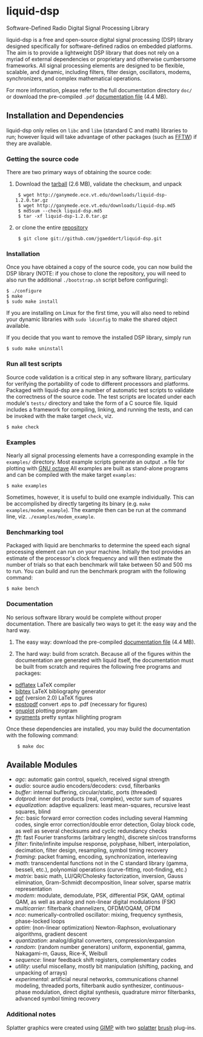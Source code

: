 
liquid-dsp
==========
Software-Defined Radio Digital Signal Processing Library

liquid-dsp is a free and open-source digital signal processing (DSP)
library designed specifically for software-defined radios on embedded
platforms. The aim is to provide a lightweight DSP library that does not
rely on a myriad of external dependencies or proprietary and otherwise
cumbersome frameworks. All signal processing elements are designed to be
flexible, scalable, and dynamic, including filters, filter design,
oscillators, modems, synchronizers, and complex mathematical operations.

For more information, please refer to the full documentation directory
`doc/` or download the pre-compiled `.pdf`
[documentation file](http://ganymede.ece.vt.edu/downloads/liquid.pdf) (4.4 MB).

Installation and Dependencies
-----------------------------

liquid-dsp only relies on `libc` and `libm` (standard C and math)
libraries to run; however liquid will take advantage of other packages
(such as [FFTW](http://www.fftw.org)) if they are available.

### Getting the source code ###

There are two primary ways of obtaining the source code:

1. Download the [tarball](http://ganymede.ece.vt.edu/downloads/liquid-dsp-1.2.0.tar.gz) (2.6 MB),
   validate the checksum, and unpack 

        $ wget http://ganymede.ece.vt.edu/downloads/liquid-dsp-1.2.0.tar.gz
        $ wget http://ganymede.ece.vt.edu/downloads/liquid-dsp.md5
        $ md5sum --check liquid-dsp.md5
        $ tar -xf liquid-dsp-1.2.0.tar.gz

2. or clone the entire [repository](http://github.com/jgaeddert/liquid-dsp)
        
        $ git clone git://github.com/jgaeddert/liquid-dsp.git

### Installation ###

Once you have obtained a copy of the source code, you can now build the
DSP library (NOTE: if you chose to clone the repository, you will need
to also run the additional `./bootstrap.sh` script before configuring):

    $ ./configure
    $ make
    $ sudo make install

If you are installing on Linux for the first time, you will also need
to rebind your dynamic libraries with `sudo ldconfig` to make the
shared object available.

If you decide that you want to remove the installed DSP library, simply
run

    $ sudo make uninstall

### Run all test scripts ###

Source code validation is a critical step in any software library,
particulary for verifying the portability of code to different
processors and platforms. Packaged with liquid-dsp are a number of
automatic test scripts to validate the correctness of the source code.
The test scripts are located under each module's `tests/` directory and
take the form of a C source file. liquid includes a framework for
compiling, linking, and running the tests, and can be invoked with the
make target `check`, viz.

    $ make check

### Examples ###

Nearly all signal processing elements have a corresponding example in
the `examples/` directory.  Most example scripts generate an output
`.m` file for plotting with [GNU octave](http://www.gnu.org/software/octave/)
All examples are built as stand-alone programs and can be compiled with
the make target `examples`:

    $ make examples

Sometimes, however, it is useful to build one example individually.
This can be accomplished by directly targeting its binary
(e.g. `make examples/modem_example`). The example then can be run at the
command line, viz. `./examples/modem_example`.

### Benchmarking tool ###

Packaged with liquid are benchmarks to determine the speed each signal
processing element can run on your machine. Initially the tool provides
an estimate of the processor's clock frequency and will then estimate
the number of trials so that each benchmark will take between 50 and
500 ms to run. You can build and run the benchmark program with the
following command:

    $ make bench

### Documentation ###

No serious software library would be complete without proper
documentation. There are basically two ways to get it: the easy way and
the hard way.

1. The easy way: download the pre-compiled
   [documentation file](http://ganymede.ece.vt.edu/downloads/liquid.pdf) (4.4 MB).

2. The hard way: build from scratch.
   Because all of the figures within the documentation are generated
   with liquid itself, the documentation must be built from scratch and
   requires the following free programs and packages:

  - [pdflatex](http://www.ctan.org)             LaTeX compiler
  - [bibtex](http://www.ctan.org)               LaTeX bibliography generator
  - [pgf](http://sourceforge.net/projects/pgf/) (version 2.0)   LaTeX figures
  - [epstopdf](http://tug.org/epstopdf)         convert .eps to .pdf (necessary for figures)
  - [gnuplot](http://www.gnuplot.info/)         plotting program
  - [pygments](http://pygments.org/)            pretty syntax hilighting program

  Once these dependencies are installed, you may build the documentation
  with the following command:

        $ make doc

Available Modules
-----------------
  * _agc_: automatic gain control, squelch, received signal strength
  * _audio_: source audio encoders/decoders: cvsd, filterbanks
  * _buffer_: internal buffering, circular/static, ports (threaded)
  * _dotprod_: inner dot products (real, complex), vector sum of squares
  * _equalization_: adaptive equalizers: least mean-squares, recursive
        least squares, blind
  * _fec_: basic forward error correction codes including several
        Hamming codes, single error correction/double error detection,
        Golay block code, as well as several checksums and cyclic
        redundancy checks
  * _fft_: fast Fourier transforms (arbitrary length), discrete sin/cos
        transforms
  * _filter_: finite/infinite impulse response, polyphase, hilbert,
        interpolation, decimation, filter design, resampling, symbol
        timing recovery
  * _framing_: packet framing, encoding, synchronization, interleaving
  * _math_: transcendental functions not in the C standard library
        (gamma, besseli, etc.), polynomial operations (curve-fitting,
        root-finding, etc.)
  * _matrix_: basic math, LU/QR/Cholesky factorization, inversion,
        Gauss elimination, Gram-Schmidt decomposition, linear solver,
        sparse matrix representation
  * _modem_: modulate, demodulate, PSK, differential PSK, QAM, optimal
        QAM, as well as analog and non-linear digital modulations (FSK)
  * _multicarrier_: filterbank channelizers, OFDM/OQAM, OFDM
  * _nco_: numerically-controlled oscillator: mixing, frequency
        synthesis, phase-locked loops
  * _optim_: (non-linear optimization) Newton-Raphson, evoluationary
        algorithms, gradient descent
  * _quantization_: analog/digital converters, compression/expansion
  * _random_: (random number generators) uniform, exponential, gamma,
        Nakagami-m, Gauss, Rice-K, Weibull
  * _sequence_: linear feedback shift registers, complementary codes
  * _utility_: useful miscellany, mostly bit manipulation (shifting,
        packing, and unpacking of arrays)
  * _experimental_: artificial neural networks, communications channel
        modeling, threaded ports, filterbank audio synthesizer,
        continuous-phase modulation, direct digital synthesis,
        quadrature mirror filterbanks, advanced symbol timing recovery

### Additional notes ###

Splatter graphics were created using [GIMP](http://www.gimp.org) with two
[splatter](http://corelila.deviantart.com/art/Splatter-Brushes-60718934)
[brush](http://hawksmont.com/blog/gimp-brushes-splatters/)
plug-ins.

